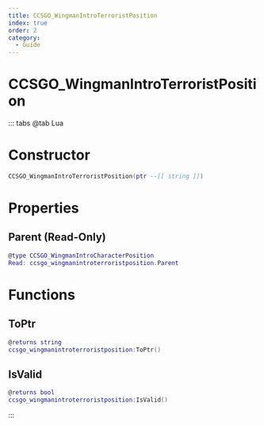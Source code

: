 ```yaml
---
title: CCSGO_WingmanIntroTerroristPosition
index: true
order: 2
category:
  - Guide
---
```


# CCSGO_WingmanIntroTerroristPosition

::: tabs
@tab Lua
# Constructor
```lua
CCSGO_WingmanIntroTerroristPosition(ptr --[[ string ]])
```
# Properties
## Parent (Read-Only)
```lua
@type CCSGO_WingmanIntroCharacterPosition
Read: ccsgo_wingmanintroterroristposition.Parent
```
# Functions
## ToPtr
```lua
@returns string
ccsgo_wingmanintroterroristposition:ToPtr()
```
## IsValid
```lua
@returns bool
ccsgo_wingmanintroterroristposition:IsValid()
```

:::
